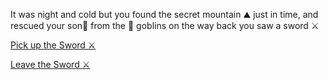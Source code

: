It was night and cold but you found the secret mountain ⛰️ just in time, and rescued your son👦 from the 👺 goblins on the way back you saw a sword ⚔️

[Pick up the Sword ⚔️](5/1.md)

[Leave the Sword ⚔️](5/2.md)